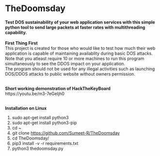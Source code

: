 # TheDoomsday
<h4> Test DOS sustainability of your web application services with this simple python tool to send large packets at faster rates with multithreading capability.</h4>

<b>First Thing First</b><br>
This project is created for those who would like to test how much their web application is capable of maintaining availablity during basic DOS attacks. 
<br>
Note that you atleast require 10 or more machines to run this program simultaneously to see the DDOS impact on your application. 
<br>
The program should not be used for any illegal activities such as launching DOS/DDOS attacks to public website without owners permission.


<br>
<b> Short working demonstration of HackTheKeyBoard </b><br>
https://youtu.be/m3-7eGeIjh0
<br><br>

<b> Installation on Linux </b><br>
1) sudo apt-get install python3
2) sudo apt-get install python3-pip
3) cd ~
4) git clone https://github.com/Sumeet-R/TheDoomsday
5) cd TheDoomsday/
6) pip3 install -v -r requirements.txt
7) python3 thedoomsday.py
 
